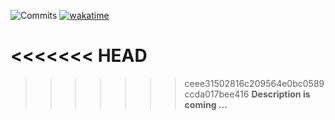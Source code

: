 ![Commits](https://img.shields.io/github/commit-activity/m/leevkrasnov/travel-map?style=for-the-badge) [![wakatime](https://wakatime.com/badge/user/79a8c878-469e-4576-b369-72d64680df27/project/9ec80ff6-f341-4bd3-80bb-f375bf6f2309.svg?style=for-the-badge)](https://wakatime.com/badge/user/79a8c878-469e-4576-b369-72d64680df27/project/9ec80ff6-f341-4bd3-80bb-f375bf6f2309)

<<<<<<< HEAD
=======

>>>>>>> ceee31502816c209564e0bc0589ccda017bee416
**Description is coming ...**
